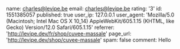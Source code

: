 name: charles@levipe.be
email: charles@levipe.be
rating: '3'
id: 1551385057
published: true
user_ip: 127.0.0.1
user_agent: 'Mozilla/5.0 (Macintosh; Intel Mac OS X 10_14) AppleWebKit/605.1.15 (KHTML, like Gecko) Version/12.0 Safari/605.1.15'
referrer: 'http://levipe.dev/fr/shop/cuvee-massale'
page_url: 'http://levipe.dev/shop/cuvee-massale'
spam: false
comment: Hello
